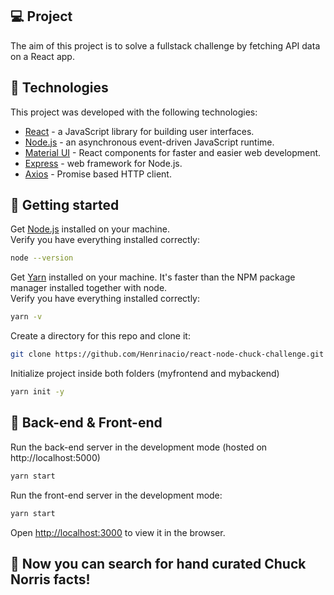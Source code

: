 ## 💻 Project

The aim of this project is to solve a fullstack challenge by fetching API data on a React app.

## 🚀 Technologies

This project was developed with the following technologies:

- [React](https://reactjs.org/) - a JavaScript library for building user interfaces.
- [Node.js](https://nodejs.org/en/) - an asynchronous event-driven JavaScript runtime.
- [Material UI](https://material-ui.com/) - React components for faster and easier web development.
- [Express](https://expressjs.com/pt-br/) - web framework for Node.js.
- [Axios](https://github.com/axios/axios) - Promise based HTTP client.

## :floppy_disk: Getting started

Get [Node.js](https://nodejs.org/en/) installed on your machine.\
Verify you have everything installed correctly:
```sh
node --version
```
Get [Yarn](https://yarnpkg.com/) installed on your machine. It's faster than the NPM package manager installed together with node.\
Verify you have everything installed correctly:
```sh
yarn -v
```
Create a directory for this repo and clone it:

```sh
git clone https://github.com/Henrinacio/react-node-chuck-challenge.git
```

Initialize project inside both folders (myfrontend and mybackend)
```sh
yarn init -y
```

## :art: Back-end & Front-end

Run the back-end server in the development mode (hosted on http://localhost:5000)
```sh
yarn start
```
Run the front-end server in the development mode:
```sh
yarn start
```
Open [http://localhost:3000](http://localhost:3000) to view it in the browser.
## :clap: Now you can search for hand curated Chuck Norris facts!





